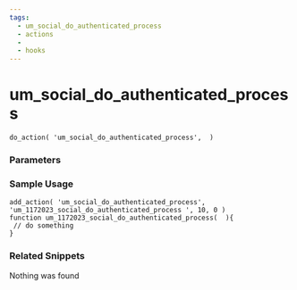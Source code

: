 ```yaml
---
tags: 
  - um_social_do_authenticated_process
  - actions
  - 
  - hooks
---
```

# um\_social\_do\_authenticated\_process

``` php:no-line-numbers
do_action( 'um_social_do_authenticated_process',  )
```
<div class='hook-sep'></div>

### Parameters

<div class='hook-sep'></div>



### Sample Usage

``` php:no-line-numbers
add_action( 'um_social_do_authenticated_process', 'um_1172023_social_do_authenticated_process ', 10, 0 )
function um_1172023_social_do_authenticated_process(  ){
 // do something
}
```
<div class='hook-sep'></div>



### Related Snippets

Nothing was found

